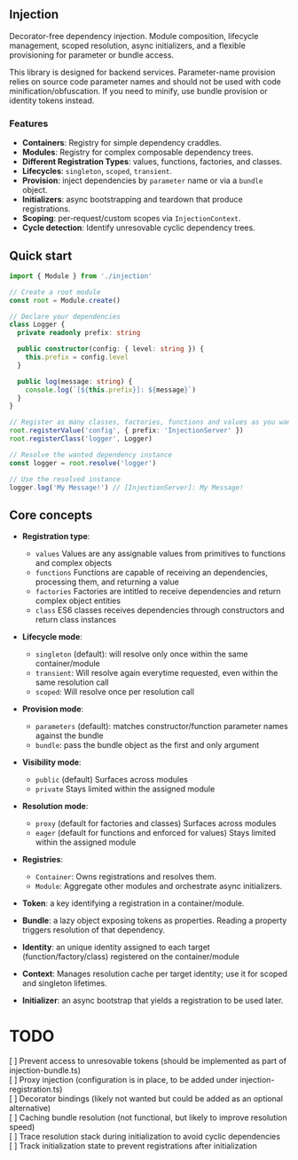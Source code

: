 ## Injection

Decorator-free dependency injection. Module composition, lifecycle management, scoped resolution, async initializers, and a flexible provisioning for parameter or bundle access.

This library is designed for backend services. Parameter-name provision relies on source code parameter names and should not be used with code minification/obfuscation. If you need to minify, use bundle provision or identity tokens instead.

### Features
- **Containers**: Registry for simple dependency craddles.  
- **Modules**: Registry for complex composable dependency trees.  
- **Different Registration Types**: values, functions, factories, and classes.  
- **Lifecycles**: `singleton`, `scoped`, `transient`.
- **Provision**: inject dependencies by `parameter` name or via a `bundle` object.
- **Initializers**: async bootstrapping and teardown that produce registrations.
- **Scoping**: per-request/custom scopes via `InjectionContext`.
- **Cycle detection**: Identify unresovable cyclic dependency trees.

## Quick start

```ts
import { Module } from './injection'

// Create a root module
const root = Module.create()

// Declare your dependencies
class Logger { 
  private readonly prefix: string

  public constructor(config: { level: string }) {
    this.prefix = config.level
  }

  public log(message: string) {
    console.log(`[${this.prefix}]: ${message}`)
  }
}

// Register as many classes, factories, functions and values as you want
root.registerValue('config', { prefix: 'InjectionServer' })
root.registerClass('logger', Logger)

// Resolve the wanted dependency instance
const logger = root.resolve('logger')

// Use the resolved instance
logger.log('My Message!') // [InjectionServer]: My Message!
```

## Core concepts

- **Registration type**:
  - `values` Values are any assignable values from primitives to functions and complex objects
  - `functions` Functions are capable of receiving an dependencies, processing them, and returning a value
  - `factories` Factories are intitled to receive dependencies and return complex object entities
  - `class` ES6 classes receives dependencies through constructors and return class instances

- **Lifecycle mode**:
  - `singleton` (default): will resolve only once within the same container/module
  - `transient`: Will resolve again everytime requested, even within the same resolution call
  - `scoped`: Will resolve once per resolution call

- **Provision mode**:
  - `parameters` (default): matches constructor/function parameter names against the bundle
  - `bundle`: pass the bundle object as the first and only argument

- **Visibility mode**: 
  - `public` (default) Surfaces across modules
  - `private` Stays limited within the assigned module

- **Resolution mode**: 
  - `proxy` (default for factories and classes) Surfaces across modules
  - `eager` (default for functions and enforced for values) Stays limited within the assigned module

- **Registries**:
  - `Container`: Owns registrations and resolves them.
  - `Module`: Aggregate other modules and orchestrate async initializers.

- **Token**: a key identifying a registration in a container/module. 

- **Bundle**: a lazy object exposing tokens as properties. Reading a property triggers resolution of that dependency.

- **Identity**: an unique identity assigned to each target (function/factory/class) registered on the container/module

- **Context**: Manages resolution cache per target identity; use it for scoped and singleton lifetimes.

- **Initializer**: an async bootstrap that yields a registration to be used later.

# TODO
[ ] Prevent access to unresovable tokens (should be implemented as part of injection-bundle.ts)  
[ ] Proxy injection (configuration is in place, to be added under injection-registration.ts)  
[ ] Decorator bindings (likely not wanted but could be added as an optional alternative)  
[ ] Caching bundle resolution (not functional, but likely to improve resolution speed)  
[ ] Trace resolution stack during initialization to avoid cyclic dependencies  
[ ] Track initialization state to prevent registrations after initialization  